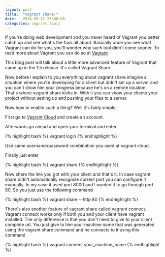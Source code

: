 ```yaml
---
layout: post
title:  "Vagrant share!"
date:   2014-05-12 23:06:00
categories: vagrant tools
---
```


If you're doing web development and you never heard of Vagrant you better catch up and see what's the
fuss all about. Basically once you see what Vagrant can do for you, you'll wonder why such tool
didn't come sooner. To read more about Vagrant you can do so at
<a href="http://www.vagrantup.com" target="_blank">Vagrant</a>

This blog post will talk about a little more advanced feature of Vagrant that came up in the 1.5 release.
It's called Vagrant Share.

Now before I explain to you everything about vagrant share imagine a situation where you're developing
for a client but didn't set up a server and you can't show him your progress because he's on a remote
location. That's where vagrant share kicks in.
With it you can show your clients your project without setting up and pushing your files to a server.

Now how to enable such a thing? Well it's fairly simple.

First go to <a href="https://vagrantcloud.com/" target="_blank">Vagrant Cloud</a> and create an
account.

Afterwards go ahead and open your terminal and enter

{% highlight bash  %}
    vagrant login
{% endhighlight %}

Use same username/password combination you used at vagrant cloud.

Finally just enter

{% highlight bash  %}
    vagrant share
{% endhighlight %}

Now share the link you got with your client and that's it.
In case vagrant share didn't automatically recognize correct port you can configure it manually.
In my case it used port 8000 and I wanted it to go through port 80. So you just use the following
command

{% highlight bash  %}
    vagrant share --http 80
{% endhighlight %}

There's also another feature of vagrant share called vagrant connect.
Vagrant connect works only if both you and your client have vagrant installed.
The only difference is that you don't need to give to your client complete url. You just give to him
your machine name that was generated using the vagrant share command and he connects to it using this
command


{% highlight bash  %}
    vagrant connect your_machine_name
{% endhighlight %}


